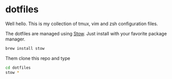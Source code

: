 # dotfiles
Well hello. This is my collection of tmux, vim and zsh configuration files.

The dotfiles are managed using [Stow](https://www.gnu.org/software/stow/). Just install with your favorite package manager.
```bash
brew install stow
```
Them clone this repo and type
```bash
cd dotfiles
stow *
```
